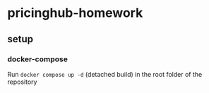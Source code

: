 # pricinghub-homework

## setup

### docker-compose
Run `docker compose up -d` (detached build) in the root folder of the repository 